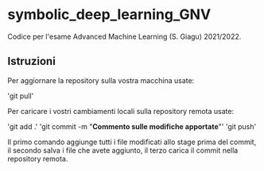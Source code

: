# symbolic_deep_learning_GNV
Codice per l'esame Advanced Machine Learning (S. Giagu) 2021/2022.

## Istruzioni

Per aggiornare la repository sulla vostra macchina usate:

'git pull'

Per caricare i vostri cambiamenti locali sulla repository remota usate:

'git add .'
'git commit -m "**Commento sulle modifiche apportate**"'
'git push'

Il primo comando aggiunge tutti i file modificati allo stage prima del commit,
il secondo salva i file che avete aggiunto, 
il terzo carica il commit nella repository remota.
